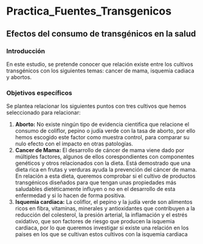 # Practica_Fuentes_Transgenicos

## Efectos del consumo de transgénicos en la salud

### Introducción 

En este estudio, se pretende conocer que relación existe entre los cultivos transgénicos con los siguientes temas: cancer de mama, isquemia cadiaca y abortos.

### Objetivos específicos

Se plantea relacionar los siguientes puntos con tres cultivos que hemos seleccionado para relacionar:
  
  1. **Aborto:**
  No existe ningún tipo de evidencia cientifica que relacione el consumo de coliflor, pepino o judía verde con la tasa de aborto, por ello hemos escogido este factor como muestra control, para comparar su nulo efecto con el impacto en otras patologías.
  2. **Cancer de Mama:**
  El desarrollo de cáncer de mama viene dado por múltiples factores, algunos de ellos corespondientes con componentes genéticos y otros relacionados con la dieta. Está demostrado que una dieta rica en frutas y verduras ayuda la prevención del cáncer de mama. En relación a esta dieta, queremos comprobar si el cultivo de productos transgénicos diseñados para que tengan unas propiedades más saludables dietéticamente influyen o no en el desarrollo de esta enfermedad y si lo hacen de forma positiva.
  3. **Isquemia cardiaca:** 
  La coliflor, el pepino y la judía verde son alimentos ricos en fibra, vitaminas, minerales y antioxidantes que  contribuyen a la reducción del colesterol, la presión arterial, la inflamación y el estrés oxidativo, que son factores de riesgo que producen la isquemia cardiaca, por lo que queremos investigar si existe una relación en los paises en los que se cultivan estos cultivos con la isquemia cardiaca